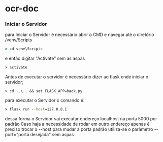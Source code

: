 # ocr-doc

### Iniciar o Servidor

para Iniciar o Servidor é necessário abrir o CMD e navegar até o diretório /venv/Scripts
```cmd
> cd venv\Scripts
```
e então digitar "Activate" sem as aspas
```cmd
> activate
```

Antes de executar o servidor é necessário dizer ao flask onde iniciar o servidor;
```
> cd ..\.. && set FLASK_APP=back.py
```
para executar o Servidor o comando é:
```cmd
> flask run --host=127.0.0.1
```
dessa forma o Servidor vai executar endereço localhost na porta 5000 por padrão
Caso haja a necessidade de rodar em outro endereço apenas é preciso trocar o --host
para mudar a porta padrão utiliza-se o parâmetro --port="porta desejada" sem aspas
